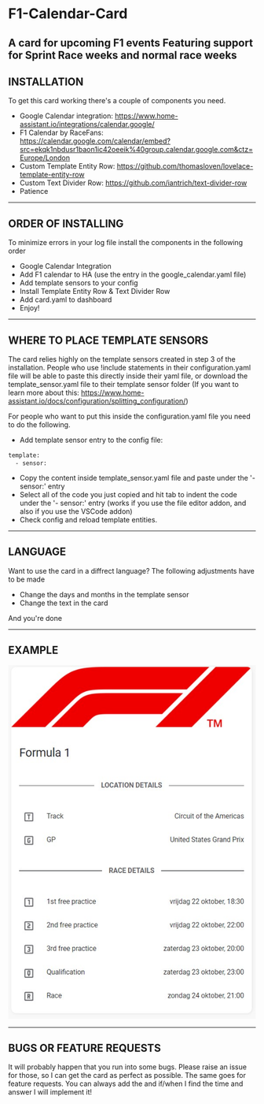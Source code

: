 # F1-Calendar-Card
A card for upcoming F1 events
Featuring support for Sprint Race weeks and normal race weeks
-------------------------------------------------------------
INSTALLATION
-------------------------------------------------------------
To get this card working there's a couple of components you need.

- Google Calendar integration: https://www.home-assistant.io/integrations/calendar.google/
- F1 Calendar by RaceFans: https://calendar.google.com/calendar/embed?src=ekqk1nbdusr1baon1ic42oeeik%40group.calendar.google.com&ctz=Europe/London
- Custom Template Entity Row: https://github.com/thomasloven/lovelace-template-entity-row
- Custom Text Divider Row: https://github.com/iantrich/text-divider-row
- Patience

-------------------------------------------------------------
ORDER OF INSTALLING
-------------------------------------------------------------
To minimize errors in your log file install the components in the following order
- Google Calendar Integration
- Add F1 calendar to HA (use the entry in the google_calendar.yaml file)
- Add template sensors to your config
- Install Template Entity Row & Text Divider Row
- Add card.yaml to dashboard
- Enjoy!

-------------------------------------------------------------
WHERE TO PLACE TEMPLATE SENSORS
-------------------------------------------------------------
The card relies highly on the template sensors created in step 3 of the installation. People who use !include statements in their configuration.yaml file will be able to paste this directly inside their yaml file, or download the template_sensor.yaml file to their template sensor folder (If you want to learn more about this: https://www.home-assistant.io/docs/configuration/splitting_configuration/)

For people who want to put this inside the configuration.yaml file you need to do the following.

- Add template sensor entry to the config file:
````
template:
  - sensor:
````
- Copy the content inside template_sensor.yaml file and paste under the '- sensor:' entry
- Select all of the code you just copied and hit tab to indent the code under the '- sensor:' entry (works if you use the file editor addon, and also if you use the VSCode addon)
- Check config and reload template entities.
-------------------------------------------------------------
LANGUAGE
-------------------------------------------------------------
Want to use the card in a diffrect language? The following adjustments have to be made

- Change the days and months in the template sensor
- Change the text in the card

And you're done

-------------------------------------------------------------
EXAMPLE
-------------------------------------------------------------
![alt text](https://github.com/davidrustingha/F1-Calendar-Card/blob/main/example_f1_card.jpg)

-------------------------------------------------------------
BUGS OR FEATURE REQUESTS
-------------------------------------------------------------
It will probably happen that you run into some bugs. Please raise an issue for those, so I can get the card as perfect as possible. The same goes for feature requests. You can always add the and if/when I find the time and answer I will implement it!
